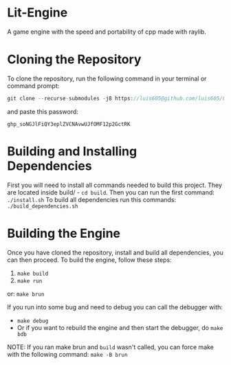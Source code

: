 # Lit-Engine
A game engine with the speed and portability of cpp made with raylib.

# Cloning the Repository
To clone the repository, run the following command in your terminal or command prompt:
```cpp
git clone --recurse-submodules -j8 https://luis605@github.com/luis605/Lit-Engine
```
and paste this password:

`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`

# Building and Installing Dependencies
First you will need to install all commands needed to build this project. They are located inside build/ - `cd build`. Then you can run the first command: `./install.sh`
To build all dependencies run this commands: `./build_dependencies.sh`

# Building the Engine
Once you have cloned the repository, install and build all dependencies, you can then proceed. To build the engine, follow these steps:
1. `make build`
2. `make run`

or: `make brun`

If you run into some bug and need to debug you can call the debugger with:
 - `make debug`
 - Or if you want to rebuild the engine and then start the debugger, do `make bdb`

NOTE: If you ran make brun and `build` wasn't called, you can force make with the following command: `make -B brun`
